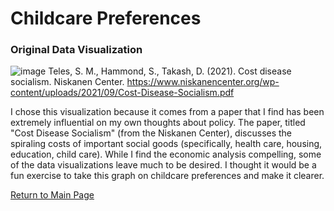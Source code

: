 # Childcare Preferences

### Original Data Visualization

![image](https://user-images.githubusercontent.com/61394509/152906142-545ac290-439f-4d87-afa7-0bfb510b2bca.png)
Teles, S. M., Hammond, S., Takash, D. (2021). Cost disease socialism. Niskanen Center. 
https://www.niskanencenter.org/wp-content/uploads/2021/09/Cost-Disease-Socialism.pdf

I chose this visualization because it comes from a paper that I find has been extremely influential on my own thoughts about policy. The paper, titled "Cost Disease Socialism" (from the Niskanen Center), discusses the spiraling costs of important social goods (specifically, health care, housing, education, child care). While I find the economic analysis compelling, some of the data visualizations leave much to be desired. I thought it would be a fun exercise to take this graph on childcare preferences and make it clearer.

[Return to Main Page](/README.md)
